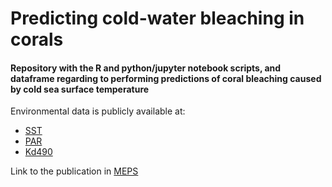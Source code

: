 # Predicting cold-water bleaching in corals 

#### Repository with the R and python/jupyter notebook scripts, and dataframe regarding to performing predictions of coral bleaching caused by cold sea surface temperature

Environmental data is publicly available at:
  * [SST](https://coralreefwatch.noaa.gov/product/5km/index.php)
  * [PAR](https://oceancolor.gsfc.nasa.gov/l3/)
  * [Kd490](https://oceancolor.gsfc.nasa.gov/l3/)   

Link to the publication in [MEPS](https://doi.org/10.3354/meps13336)

